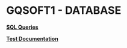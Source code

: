 # GQSOFT1 - DATABASE

[**SQL Queries**](Queries/DDD-Forum-Flow.sql)

[**Test Documentation**](Tests_Documentation/DDD-Forum-Flow.md)